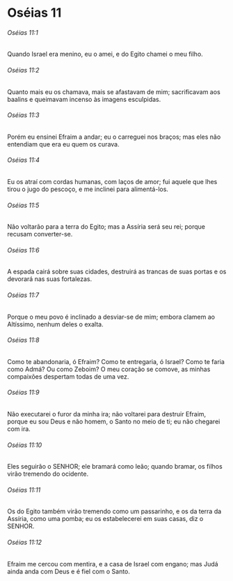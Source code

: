 # Oséias 11

###### Oséias 11:1

Quando Israel era menino, eu o amei, e do Egito chamei o meu filho.

###### Oséias 11:2

Quanto mais eu os chamava, mais se afastavam de mim; sacrificavam aos baalins e queimavam incenso às imagens esculpidas.

###### Oséias 11:3

Porém eu ensinei Efraim a andar; eu o carreguei nos braços; mas eles não entendiam que era eu quem os curava.

###### Oséias 11:4

Eu os atraí com cordas humanas, com laços de amor; fui aquele que lhes tirou o jugo do pescoço, e me inclinei para alimentá-los.

###### Oséias 11:5

Não voltarão para a terra do Egito; mas a Assíria será seu rei; porque recusam converter-se.

###### Oséias 11:6

A espada cairá sobre suas cidades, destruirá as trancas de suas portas e os devorará nas suas fortalezas.

###### Oséias 11:7

Porque o meu povo é inclinado a desviar-se de mim; embora clamem ao Altíssimo, nenhum deles o exalta.

###### Oséias 11:8

Como te abandonaria, ó Efraim? Como te entregaria, ó Israel? Como te faria como Admá? Ou como Zeboim? O meu coração se comove, as minhas compaixões despertam todas de uma vez.

###### Oséias 11:9

Não executarei o furor da minha ira; não voltarei para destruir Efraim, porque eu sou Deus e não homem, o Santo no meio de ti; eu não chegarei com ira.

###### Oséias 11:10

Eles seguirão o SENHOR; ele bramará como leão; quando bramar, os filhos virão tremendo do ocidente.

###### Oséias 11:11

Os do Egito também virão tremendo como um passarinho, e os da terra da Assíria, como uma pomba; eu os estabelecerei em suas casas, diz o SENHOR.

###### Oséias 11:12

Efraim me cercou com mentira, e a casa de Israel com engano; mas Judá ainda anda com Deus e é fiel com o Santo.

